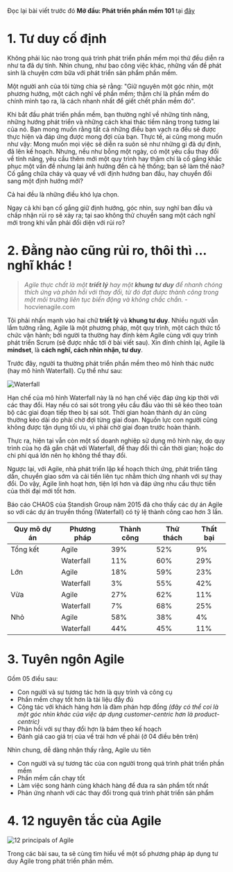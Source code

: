Đọc lại bài viết trước đó **Mở đầu: Phát triển phần mềm 101** tại [đây](https://tuybutcualinh.vercel.app/posts/mo-djau-phat-trien-phan-mem-101)

# 1. Tư duy cố định
Không phải lúc nào trong quá trình phát triển phần mềm mọi thứ đều diễn ra như ta đã dự tính. Nhìn chung, như bao công việc khác, những vấn đề phát sinh là chuyện cơm bữa với phát triển sản phẩm phần mềm. 

Một người anh của tôi từng chia sẻ rằng: "Giữ nguyên một góc nhìn, một phương hướng, một cách nghĩ về phần mềm; thậm chí là phần mềm do chính mình tạo ra, là cách nhanh nhất để giết chết phần mềm đó".

Khi bắt đầu phát triển phần mềm, bạn thường nghĩ về những tính năng, những hướng phát triển và những cách khai thác tiềm năng trong tương lai của nó. Bạn mong muốn rằng tất cả những điều bạn vạch ra đều sẽ được thực hiện và đáp ứng được mong đợi của bạn. Thực tế, ai cũng mong muốn như vậy: Mong muốn mọi việc sẽ diễn ra suôn sẻ như những gì đã dự định, đã lên kế hoạch. Nhưng, nếu như bỗng một ngày, có một yêu cầu thay đổi về tính năng, yêu cầu thêm mới một quy trình hay thậm chí là cố gắng khắc phục một vấn đề nhưng lại ảnh hưởng đến cả hệ thống; bạn sẽ làm thế nào? Cố gắng chữa cháy và quay về với định hướng ban đầu, hay chuyển đổi sang một định hướng mới?

Cả hai đều là những điều khó lựa chọn.

Ngay cả khi bạn cố gắng giữ định hướng, góc nhìn, suy nghĩ ban đầu và chấp nhận rủi ro sẽ xảy ra; tại sao không thử chuyển sang một cách nghĩ mới trong khi vẫn phải đối diện với rủi ro?

# 2. Đằng nào cũng rủi ro, thôi thì ... nghĩ khác !

> _Agile thực chất là một **triết lý** hay một **khung tư duy** để nhanh chóng thích ứng và phản hồi với thay đổi, từ đó đạt được thành công trong một môi trường liên tục biến động và không chắc chắn._ - hocvienagile.com

Tôi phải nhấn mạnh vào hai chữ **triết lý** và **khung tư duy**. Nhiều người vẫn lầm tưởng rằng, Agile là một phương pháp, một quy trình, một cách thức tổ chức vận hành; bởi người ta thường hay đính kèm Agile cùng với quy trình phát triển Scrum (sẽ được nhắc tới ở bài viết sau). Xin đính chính lại, Agile là **mindset**, là **cách nghĩ, cách nhìn nhận, tư duy**. 

Trước đây, người ta thường phát triển phần mềm theo mô hình thác nước (hay mô hình Waterfall). Cụ thể như sau:

![Waterfall](https://1office.vn/wp-content/uploads/2025/02/Mo-hinh-Waterfall-la-gi-Cac-giai-doan-cot-loi-trong-mo-hinh-Waterfall.png)

Hạn chế của mô hình Waterfall này là nó hạn chế việc đáp ứng kịp thời với các thay đổi. Hay nếu có sai sót trong yêu cầu đầu vào thì sẽ kéo theo toàn bộ các giai đoạn tiếp theo bị sai sót. Thời gian hoàn thành dự án cũng thường kéo dài do phải chờ đợi từng giai đoạn. Nguồn lực con người cũng không được tận dụng tối ưu, vì phải chờ giai đoạn trước hoàn thành.

Thực ra, hiện tại vẫn còn một số doanh nghiệp sử dụng mô hình này, do quy trình của họ đã gắn chặt với Waterfall, để thay đổi thì cần thời gian; hoặc do chi phí quá lớn nên họ không thể thay đổi.

Ngược lại, với Agile, nhà phát triển lập kế hoạch thích ứng, phát triển tăng dần, chuyển giao sớm và cải tiến liên tục nhằm thích ứng nhanh với sự thay đổi. Do vậy, Agile linh hoạt hơn, tiện lợi hơn và đáp ứng nhu cầu thực tiễn của thời đại mới tốt hơn. 

Báo cáo CHAOS của Standish Group năm 2015 đã cho thấy các dự án Agile so với các dự án truyền thống (Waterfall) có tỷ lệ thành công cao hơn 3 lần. 

|Quy mô dự án|	Phương pháp	|Thành công|	Thử thách	|Thất bại|
|---|---|---|---|---|
|Tổng kết|	Agile |	39% |               	52% |	9%|
||Waterfall| 	11%|                	60%|	29%|
|Lớn|	Agile| 	18%|	59%| 	23%|
||Waterfall| 	3%| 	55% |	42%|
|Vừa| 	Agile| 	27% | 	62% |	11%|
||Waterfall |	7%|	68% |	25%|
|Nhỏ|	Agile| 	58% |	38%  |	4%|
||Waterfall |	44%  | 	45%  | 	11%|

# 3. Tuyên ngôn Agile
Gồm 05 điều sau:
- Con người và sự tương tác hơn là quy trình và công cụ
- Phần mềm chạy tốt hơn là tài liệu đầy đủ
- Cộng tác với khách hàng hơn là đàm phán hợp đồng _(đây có thể coi là một góc nhìn khác của việc áp dụng customer-centric hơn là product-centric)_
- Phản hồi với sự thay đổi hơn là bám theo kế hoạch
- Đánh giá cao giá trị của vế trái hơn vế phải (ở 04 điều bên trên)

Nhìn chung, dễ dàng nhận thấy rằng, Agile ưu tiên
- Con người và sự tương tác của con người trong quá trình phát triển phần mềm
- Phần mềm cần chạy tốt
- Làm việc song hành cùng khách hàng để đưa ra sản phẩm tốt nhất
- Phản ứng nhanh với các thay đổi trong quá trình phát triển sản phẩm

# 4. 12 nguyên tắc của Agile
![12 principals of Agile](https://hocvienagile.com/wp-content/uploads/2023/12/noi-dung-12-nguyen-ly-agile.jpg)

Trong các bài sau, ta sẽ cùng tìm hiểu về một số phương pháp áp dụng tư duy Agile trong phát triển phần mềm.